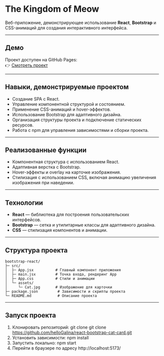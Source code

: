 # The Kingdom of Meow

Веб-приложение, демонстрирующее использование **React**, **Bootstrap** и CSS-анимаций для создания интерактивного интерфейса.

---

## Демо

Проект доступен на GitHub Pages:  
👉 [Смотреть проект](https://hellogalina.github.io/react-bootstrap-cat-card/)

---

## Навыки, демонстрируемые проектом

- Создание SPA с React.  
- Управление компонентной структурой и состоянием.  
- Применение CSS-анимаций и hover-эффектов.  
- Использование Bootstrap для адаптивного дизайна.  
- Организация структуры проекта и подключение статических ресурсов.  
- Работа с npm для управления зависимостями и сборки проекта.

---

## Реализованные функции

- Компонентная структура с использованием React.  
- Адаптивная верстка с Bootstrap.  
- Hover-эффекты и overlay на карточке изображения.  
- Стилизация с использованием CSS, включая анимацию увеличения изображения при наведении.

---

## Технологии

- **React** — библиотека для построения пользовательских интерфейсов.  
- **Bootstrap** — сетка и утилитарные классы для адаптивного дизайна.  
- **CSS** — стилизация компонентов и анимации.

---

## Структура проекта

```
bootstrap-react/
├─ src/
│  ├─ App.jsx          # Главный компонент приложения
│  ├─ main.jsx         # Точка входа, рендеринг App
│  ├─ App.css          # Стили и анимации
│  └─ assets/
│     └─ Cat.jpg       # Изображение для карточки
├─ package.json         # Зависимости и скрипты проекта
└─ README.md            # Описание проекта
```

---

## Запуск проекта

1. Клонировать репозиторий:
git clone git clone https://github.com/helloGalina/react-bootstrap-cat-card.git
2. Установить зависимости:
npm install
3. Запустить локально:
npm start
4. Перейти в браузере по адресу http://localhost:5173/